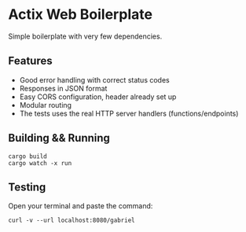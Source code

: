 # Actix Web Boilerplate
Simple boilerplate with very few dependencies.

## Features
- Good error handling with correct status codes
- Responses in JSON format
- Easy CORS configuration, header already set up
- Modular routing
- The tests uses the real HTTP server handlers (functions/endpoints)

## Building && Running
```
cargo build
cargo watch -x run
```

## Testing
Open your terminal and paste the command:
```
curl -v --url localhost:8080/gabriel
```
